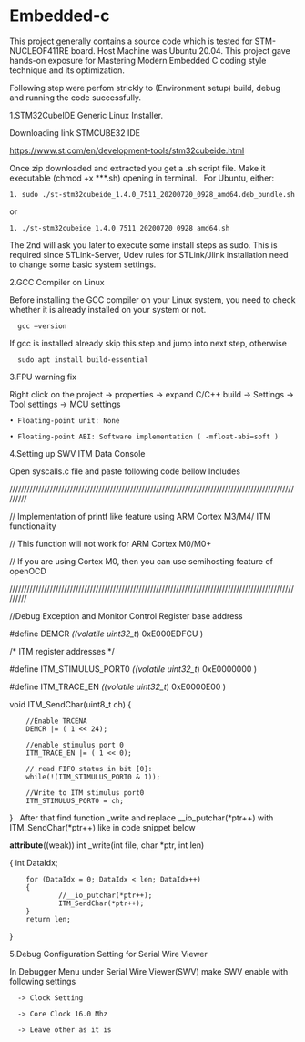 # Embedded-c

This project generally  contains a source code which is tested for STM-NUCLEOF411RE  board.
Host Machine was Ubuntu 20.04. This project gave hands-on exposure for Mastering Modern Embedded C
coding style technique and its optimization.

Following step were perfom strickly to (Environment setup) build, debug and running the code successfully.

1.STM32CubeIDE Generic Linux Installer.

Downloading link STMCUBE32 IDE

   https://www.st.com/en/development-tools/stm32cubeide.html

Once zip downloaded and extracted you get a .sh script file.
Make it executable (chmod +x ***.sh) opening in terminal.
 
For Ubuntu, either:
   
    1. sudo ./st-stm32cubeide_1.4.0_7511_20200720_0928_amd64.deb_bundle​.sh

or 
   
    1. ./st-stm32cubeide_1.4.0_7511_20200720_0928_amd64​.sh


The 2nd will ask you later to execute some install steps as sudo. This is required since STLink-Server, Udev rules for 
STLink/Jlink installation need to change some basic system settings.

2.GCC Compiler on Linux

Before installing the GCC compiler on your Linux system, you need to check whether it is already installed on your system or not.

      gcc –version

If gcc is installed already skip this step and jump into next step, otherwise 

      sudo apt install build-essential


3.FPU warning fix

Right click on the project 
                        -> properties
                                    -> expand C/C++ build 
                                                        -> Settings 
                                                                    -> Tool settings 
                                                                                    -> MCU settings
                                                                                    
    • Floating-point unit: None 
    
    • Floating-point ABI: Software implementation ( -mfloat-abi=soft ) 
                  
                  
4.Setting up SWV ITM Data Console

Open syscalls.c file and paste following code bellow Includes

/////////////////////////////////////////////////////////////////////////////////////////////////////////

//           Implementation of printf like feature using ARM Cortex M3/M4/ ITM functionality

//           This function will not work for ARM Cortex M0/M0+

//           If you are using Cortex M0, then you can use semihosting feature of openOCD

/////////////////////////////////////////////////////////////////////////////////////////////////////////


//Debug Exception and Monitor Control Register base address

   #define DEMCR                   *((volatile uint32_t*) 0xE000EDFCU )
   
   /* ITM register addresses */

   #define ITM_STIMULUS_PORT0      *((volatile uint32_t*) 0xE0000000 )

   #define ITM_TRACE_EN            *((volatile uint32_t*) 0xE0000E00 )

   void ITM_SendChar(uint8_t ch)
   {

        //Enable TRCENA
        DEMCR |= ( 1 << 24);

        //enable stimulus port 0
        ITM_TRACE_EN |= ( 1 << 0);

        // read FIFO status in bit [0]:
        while(!(ITM_STIMULUS_PORT0 & 1));

        //Write to ITM stimulus port0
        ITM_STIMULUS_PORT0 = ch;
   }
 
After that find function _write and replace __io_putchar(*ptr++) with ITM_SendChar(*ptr++) like in code snippet below

__attribute__((weak)) int _write(int file, char *ptr, int len)

   {
        int DataIdx;

        for (DataIdx = 0; DataIdx < len; DataIdx++)
        {
                //__io_putchar(*ptr++);
                ITM_SendChar(*ptr++);
        }
        return len;
   }

5.Debug Configuration Setting for Serial Wire Viewer

In Debugger Menu under Serial Wire Viewer(SWV) make SWV enable with following settings

      -> Clock Setting
    
      -> Core Clock 16.0 Mhz
                  
      -> Leave other as it is


    

